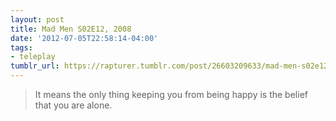 ```yaml
---
layout: post
title: Mad Men S02E12, 2008
date: '2012-07-05T22:58:14-04:00'
tags:
- teleplay
tumblr_url: https://rapturer.tumblr.com/post/26603209633/mad-men-s02e12-2008
---
```

> It means the only thing keeping you from being happy is the belief that you are alone.


